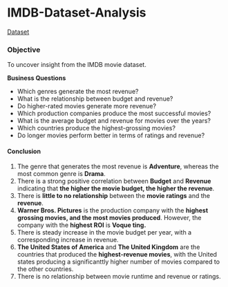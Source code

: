 # IMDB-Dataset-Analysis

[Dataset](https://1drv.ms/x/c/9ec8caefcfc3139a/EXCWJpUXJWRJiepjUhifR6QBJquO77oXFcUCs_Ra_S7QZg?e=xOqnGO)

### Objective
To uncover insight from the IMDB movie dataset.

__Business Questions__
* Which genres generate the most revenue?
* What is the relationship between budget and revenue?
* Do higher-rated movies generate more revenue?
* Which production companies produce the most successful movies?
* What is the average budget and revenue for movies over the years?
* Which countries produce the highest-grossing movies?
* Do longer movies perform better in terms of ratings and revenue?

#### Conclusion
1. The genre that generates the most revenue is __Adventure__, whereas the most common genre is __Drama__.
2. There is a strong positive correlation between __Budget__ and __Revenue__ indicating that __the higher the movie budget, the higher the revenue__.
3. There is __little to no relationship__ between the __movie ratings__ and the __revenue__.
4. __Warner Bros. Pictures__ is the production company with the __highest grossing movies, and the most movies produced__. However, the company with the __highest ROI__ is __Voque ting.__
5. There is steady increase in the movie budget per year, with a corresponding increase in revenue.
6. __The United States of America__ and __The United Kingdom__ are the countries that produced the __highest-revenue movies__, with the United states producing a significanttly higher number of movies compared to the other countries.
7. There is no relationship between movie runtime and revenue or ratings.

